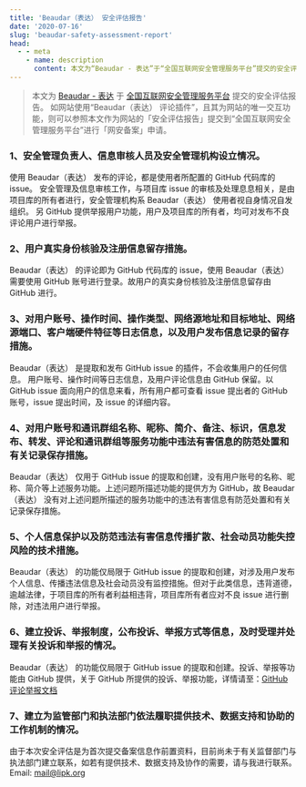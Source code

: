 ```yaml
---
title: 'Beaudar（表达） 安全评估报告'
date: '2020-07-16'
slug: 'beaudar-safety-assessment-report'
head:
  - - meta
    - name: description
      content: 本文为“Beaudar - 表达”于“全国互联网安全管理服务平台”提交的安全评估报告。
---
```


> 本文为 [Beaudar - 表达](https://beaudar.lipk.org) 于 [全国互联网安全管理服务平台](http://www.beian.gov.cn/) 提交的安全评估报告。
> 如网站使用“Beaudar（表达） 评论插件”，且其为网站的唯一交互功能，则可以参照本文作为网站的「安全评估报告」提交到“全国互联网安全管理服务平台”进行「网安备案」申请。

### 1、安全管理负责人、信息审核人员及安全管理机构设立情况。

使用 Beaudar（表达） 发布的评论，都是使用者所配置的 GitHub 代码库的 issue。
安全管理及信息审核工作，与项目库 issue 的审核及处理息息相关，是由项目库的所有者进行，安全管理机构系 Beaudar（表达） 使用者视自身情况自发组织。
另 GitHub 提供举报用户功能，用户及项目库的所有者，均可对发布不良评论用户进行举报。

### 2、用户真实身份核验及注册信息留存措施。

Beaudar（表达） 的评论即为 GitHub 代码库的 issue，使用 Beaudar（表达） 需要使用 GitHub 账号进行登录。故用户的真实身份核验及注册信息留存由 GitHub 进行。

### 3、对用户账号、操作时间、操作类型、网络源地址和目标地址、网络源端口、客户端硬件特征等日志信息，以及用户发布信息记录的留存措施。

Beaudar（表达） 是提取和发布 GitHub issue 的插件，不会收集用户的任何信息。
用户账号、操作时间等日志信息，及用户评论信息由 GitHub 保留。以 GitHub issue 面向用户的信息来看，所有用户都可查看 issue 提出者的 GitHub 账号，issue 提出时间，及 issue 的详细内容。

### 4、对用户账号和通讯群组名称、昵称、简介、备注、标识，信息发布、转发、评论和通讯群组等服务功能中违法有害信息的防范处置和有关记录保存措施。

Beaudar（表达） 仅用于 GitHub issue 的提取和创建，没有用户账号的名称、昵称、简介等上述服务功能。上述问题所描述功能的提供方为 GitHub，故 Beaudar（表达） 没有对上述问题所描述的服务功能中的违法有害信息有防范处置和有关记录保存措施。

### 5、个人信息保护以及防范违法有害信息传播扩散、社会动员功能失控风险的技术措施。

Beaudar（表达） 的功能仅局限于 GitHub issue 的提取和创建，对涉及用户发布个人信息、传播违法信息及社会动员没有监控措施。但对于此类信息，违背道德，逾越法律，于项目库的所有者利益相违背，项目库所有者应对不良 issue 进行删除，对违法用户进行举报。

### 6、建立投诉、举报制度，公布投诉、举报方式等信息，及时受理并处理有关投诉和举报的情况。

Beaudar（表达） 的功能仅局限于 GitHub issue 的提取和创建。投诉、举报等功能由 GitHub 提供，关于 GitHub 所提供的投诉、举报功能，详情请至：[GitHub 评论举报文档](https://docs.github.com/cn/github/building-a-strong-community/reporting-abuse-or-spam#reporting-a-comment)

### 7、建立为监管部门和执法部门依法履职提供技术、数据支持和协助的工作机制的情况。

由于本次安全评估是为首次提交备案信息作前置资料，目前尚未于有关监督部门与执法部门建立联系，如若有提供技术、数据支持及协作的需要，请与我进行联系。
Email: mail@lipk.org
